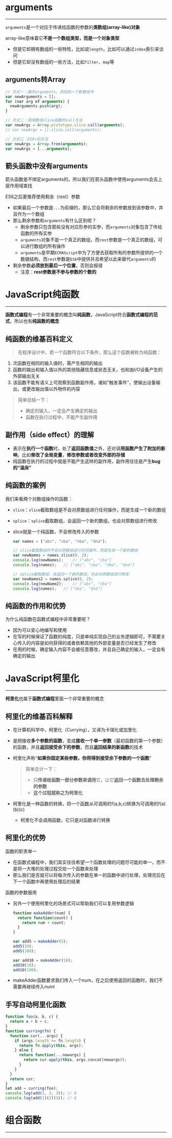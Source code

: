 # arguments

---

`arguments`是一个对应于传递给函数的参数的**类数组(array-like)对象**

array-like意味着它**不是一个数组类型，而是一个对象类型**

+ 但是它却拥有数组的一些特性，比如说`length`，比如可以通过`index`索引来访问
+ 但是它却没有数组的一些方法，比如`filter`、`map`等

## arguments转Array

```js
// 方式一：遍历arguments，添加到一个新数组中
var newArguments = [];
for (var arg of arguments) {
  newArguments.push(arg);
}

// 方式二：调用数组slice函数的call方法
var newArgs = Array.prototype.slice.call(arguments);
// var newArgs = [].slice.call(arguments);

// 方式三：ES6+的方法
var newArgs = Array.from(arguments);
var newArgs = [...arguments];
```

## 箭头函数中没有arguments

箭头函数是不绑定arguments的，所以我们在箭头函数中使用arguments会去上层作用域查找

ES6之后更推荐使用剩余（rest）参数

+ 如果最后一个参数是`...`为前缀的，那么它会将剩余的参数放到该参数中，并且作为一个数组
+ 那么剩余参数和`arguments`有什么区别呢？
  + 剩余参数只包含那些没有对应形参的实参，而`arguments`对象包含了传给函数的所有实参
  + `arguments`对象不是一个真正的数组，而`rest`参数是一个真正的数组，可以进行数组的所有操作
  + `arguments`是早期`ECMAScript`中为了方便去获取所有的参数所提供的一个数据结构，而`rest`参数是`ES6`中提供并且希望以此来替代`arguments`的
+ 剩余参数**必须放到最后一个位置**，否则会报错
  + 注意：**rest参数是不参与参数的个数的**

# JavaScript纯函数

---

**函数式编程**有一个非常重要的概念叫**纯函数**，JavaScript符合**函数式编程的范式**，所以也有**纯函数的概念**

## 纯函数的维基百科定义

> 在程序设计中，若一个函数符合以下条件，那么这个函数被称为纯函数：

1. 次函数在相同的输入值时，需产生相同的输出
2. 函数的输出和输入值以外的其他隐藏信息或状态无关，也和由I/O设备产生的外部输出无关
3. 该函数不能有语义上可观察到函数副作用，诸如”触发事件“，使输出设备输出，或更改输出值以外物件的内容

> 简单总结一下：
>
> + 确定的输入，一定会产生确定的输出
> + 函数在执行过程中，不能产生副作用

## 副作用（side effect）的理解

+ 表示在**执行一个函数**时，处了**返回函数值**之外，还对调**用函数产生了附加的影响**，比如**修改了全局变量**，**修改参数或者改变外部的存储**
+ 纯函数在执行的过程中就是不能产生这样的副作用，副作用往往是产生**bug的“温床”**

## 纯函数的案例

我们来看两个对数组操作的函数：

+ `slice`：`slice`截取数组是不会对原数组进行任何操作，而是生成一个新的数组

+ `splice`：`splice`截取数组，会返回一个新的数组，也会对原数组进行修改

+ slice就是一个纯函数，不会修改传入的参数

  ```js
  var names = ["abc", "cba", "nba", "dna"];
  
  // slice截取数组时不会对原数组进行任何操作，而是生成一个新的数组
  var newNames = names.slice(0, 2);
  console.log(newNames);	// ["abc", "cba"]
  console.log(names);	// ["abc", "cba", "nba", "dna"]
  
  // splice截取数组，会返回一个新的数组，也会对原数组进行修改
  var newNames2 = names.splice(0, 2);
  console.log(newName2);	// ["abc", "cba"]
  console.log(names);	// ["nba", "dna"]
  ```

## 纯函数的作用和优势

为什么纯函数在函数式编程中非常重要呢？

+ 因为可以安心地编写和使用
+ 在写的时候保证了函数的纯度，只是单纯实现自己的业务逻辑即可，不需要关心传入的内容是如何获得的或者依赖其他的外部变量是否已经发生了修改
+ 在用的时候，确定输入内容不会被任意篡改，并且自己确定的输入，一定会有确定的输出

# JavaScript柯里化

---

**柯里化**也属于**函数式编程**里面一个非常重要的概念

## 柯里化的维基百科解释

+ 在计算机科学中，柯里化（Currying），又译为卡瑞化或加里化

+ 是把接收**多个参数的函数**，变成**接收一个单一参数**（最初函数的第一个参数）的函数，并且**返回接受余下的参数**，而且**返回结果的新函数**的技术

+ 柯里化声称“**如果你固定某些参数，你将得到接受余下参数的一个函数**”

  > 简单总计一下：
  >
  > + 只**传递给函数一部分参数来调用**它，让它**返回一个函数去处理剩余的参数**
  > + **这个过程就称之为柯里化**

+ 柯里化是一种函数的转换，将一个函数从可调用的f(a,b,c)转换为可调用的f(a)(b)(c)

  + 柯里化不会调用函数，它只是对函数进行转换


## 柯里化的优势

函数的职责单一

+ 在函数式编程中，我们其实往往希望一个函数处理的问题尽可能的单一，而不是将一大堆的处理过程交给一个函数来处理
+ 那么我们是否就可以将每次传入的参数在单一的函数中进行处理，处理完后在下一个函数中再使用处理后的结果

函数的参数服用

+ 另外一个使用柯里化的场景式可以帮助我们可以复用参数逻辑

  ```js
  function makeAdder(num) {
    return function(count) {
      return num + count;
    }
  }
  
  var add5 = makeAdder(5);
  add5(10);
  add5(100);
  
  var add10 = makeAdder(10);
  add10(10);
  add10(100);
  ```

+ makeAdder函数要求我们传入一个num，在之后使用返回的函数时，我们不需要再继续传入numl

## 手写自动柯里化函数

```js
function foo(a, b, c) {
  return a + b + c;
}
function curring(fn) {
  function cur(...args) {
    if (args.length >= fn.length) {
      return fn.apply(this, args);
    } else {
      return function(...newargs) {
        return cur.apply(this, args.concat(newargs));
      }
    }
  }
  return cur;
}
let add = curring(foo);
console.log(add(1, 2, 3)); // 6
console.log(add(1)(2)(3)); // 6
```

# 组合函数

---

